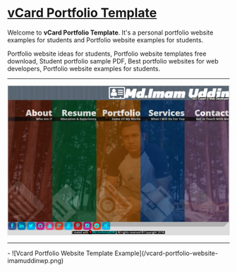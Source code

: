 # <a href='https://imamuddinwp.github.io/vCard-Portfolio-Template/'>vCard Portfolio Template</a>
<p>Welcome to <strong>vCard Portfolio Template</strong>. It's a personal portfolio website examples for students and Portfolio website examples for students.</p>
<p>Portfolio website ideas for students, Portfolio website templates free download, Student portfolio sample PDF, Best portfolio websites for web developers, Portfolio website examples for students.</p>
<hr>
<a href="https://imamuddinwp.com/2024/02/whatsapp-chat-html-code-for-website.html" target="_blank"> <img src="https://github.com/imamuddinwp/vCard-Portfolio-Template/blob/main/vcard-portfolio-website-imamuddinwp.png" alt="vcard-portfolio-website-imamuddinwp" /></a>
<hr>
- ![Vcard Portfolio Website Template Example](/vcard-portfolio-website-imamuddinwp.png)
